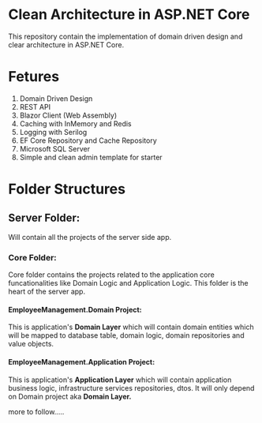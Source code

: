 # Clean Architecture in ASP.NET Core
This repository contain the implementation of domain driven design and clear architecture in ASP.NET Core.

# Fetures
1. Domain Driven Design
2. REST API
3. Blazor Client (Web Assembly)
5. Caching with InMemory and Redis
6. Logging with Serilog
7. EF Core Repository and Cache Repository
8. Microsoft SQL Server
9. Simple and clean admin template for starter

# Folder Structures
## Server Folder:
  Will contain all the projects of the server side app.
### Core Folder:
  Core folder contains the projects related to the application core funcationalities like Domain Logic and Application Logic. This folder is the heart of the server app.
  
#### EmployeeManagement.Domain Project: 
  This is application's **Domain Layer** which will contain domain entities which will be mapped to database table, domain logic, domain repositories and value objects.
#### EmployeeManagement.Application Project:
  This is application's **Application Layer** which will contain application business logic, infrastructure services repositories, dtos. It will only depend on Domain project aka **Domain Layer.**
  
  more to follow.....
